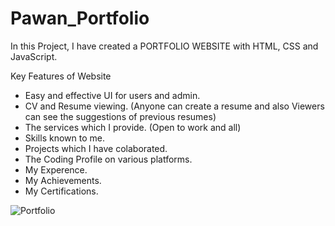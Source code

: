# Pawan_Portfolio

In this Project, I have created a PORTFOLIO WEBSITE with HTML, CSS and JavaScript.

Key Features of Website

* Easy and effective UI for users and admin.
* CV and Resume viewing. (Anyone can create a resume and also Viewers can see the suggestions of previous resumes)
* The services which I provide. (Open to work and all)
* Skills known to me.
* Projects which I have colaborated.
* The Coding Profile on various platforms.
* My Experence.
* My Achievements.
* My Certifications.

![Portfolio](https://user-images.githubusercontent.com/88606641/179403226-cba90bd5-0227-41be-a999-2cf8e7539498.png)
